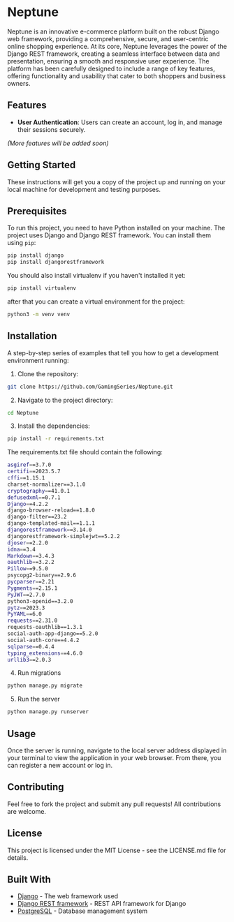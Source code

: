 # Neptune

Neptune is an innovative e-commerce platform built on the robust Django web framework, providing a comprehensive, secure, and user-centric online shopping experience. At its core, Neptune leverages the power of the Django REST framework, creating a seamless interface between data and presentation, ensuring a smooth and responsive user experience.
The platform has been carefully designed to include a range of key features, offering functionality and usability that cater to both shoppers and business owners.

## Features

- **User Authentication**: Users can create an account, log in, and manage their sessions securely.

_(More features will be added soon)_

## Getting Started

These instructions will get you a copy of the project up and running on your local machine for development and testing purposes.

## Prerequisites

To run this project, you need to have Python installed on your machine. The project uses Django and Django REST framework. You can install them using `pip`:

```sh
pip install django
pip install djangorestframework
```

You should also install virtualenv if you haven't installed it yet:
```sh
pip install virtualenv
```
after that you can create a virtual environment for the project:

```sh
python3 -m venv venv
```

## Installation

A step-by-step series of examples that tell you how to get a development environment running:

1. Clone the repository:

```sh
git clone https://github.com/GamingSeries/Neptune.git
```

2. Navigate to the project directory:

```sh
cd Neptune
```

3. Install the dependencies:

```sh
pip install -r requirements.txt
```

The requirements.txt file should contain the following:

```sh
asgiref==3.7.0
certifi==2023.5.7
cffi==1.15.1
charset-normalizer==3.1.0
cryptography==41.0.1
defusedxml==0.7.1
Django==4.2.2
django-browser-reload==1.8.0
django-filter==23.2
django-templated-mail==1.1.1
djangorestframework==3.14.0
djangorestframework-simplejwt==5.2.2
djoser==2.2.0
idna==3.4
Markdown==3.4.3
oauthlib==3.2.2
Pillow==9.5.0
psycopg2-binary==2.9.6
pycparser==2.21
Pygments==2.15.1
PyJWT==2.7.0
python3-openid==3.2.0
pytz==2023.3
PyYAML==6.0
requests==2.31.0
requests-oauthlib==1.3.1
social-auth-app-django==5.2.0
social-auth-core==4.4.2
sqlparse==0.4.4
typing_extensions==4.6.0
urllib3==2.0.3
```
4. Run migrations

```sh
python manage.py migrate
```

5. Run the server

```sh
python manage.py runserver
```

## Usage

Once the server is running, navigate to the local server address displayed in your terminal to view the application in your web browser. From there, you can register a new account or log in.

## Contributing

Feel free to fork the project and submit any pull requests! All contributions are welcome.

## License

This project is licensed under the MIT License - see the LICENSE.md file for details.

## Built With

- [Django](https://www.djangoproject.com/) - The web framework used
- [Django REST framework](https://www.django-rest-framework.org/) - REST API framework for Django
- [PostgreSQL](https://www.postgresql.org/) - Database management system

